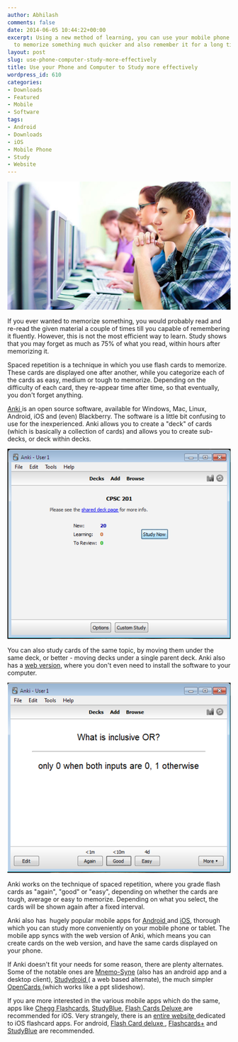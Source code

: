 ```yaml
---
author: Abhilash
comments: false
date: 2014-06-05 10:44:22+00:00
excerpt: Using a new method of learning, you can use your mobile phone and your computer
  to memorize something much quicker and also remember it for a long time.
layout: post
slug: use-phone-computer-study-more-effectively
title: Use your Phone and Computer to Study more effectively
wordpress_id: 610
categories:
- Downloads
- Featured
- Mobile
- Software
tags:
- Android
- Downloads
- iOS
- Mobile Phone
- Study
- Website
---
```


![studying_computer](images/studying_computer.jpg)

If you ever wanted to memorize something, you would probably read and re-read the given material a couple of times till you capable of remembering it fluently. However, this is not the most efficient way to learn. Study shows that you may forget as much as 75% of what you read, within hours after memorizing it.

Spaced repetition is a technique in which you use flash cards to memorize. These cards are displayed one after another, while you categorize each of the cards as easy, medium or tough to memorize. Depending on the difficulty of each card, they re-appear time after time, so that eventually, you don't forget anything.

[Anki ](http://ankisrs.net/)is an open source software, available for Windows, Mac, Linux, Android, iOS and (even) Blackberry. The software is a little bit confusing to use for the inexperienced. Anki allows you to create a "deck" of cards (which is basically a collection of cards) and allows you to create sub-decks, or deck within decks.

![studynow_anki](images/studynow_anki.png)

You can also study cards of the same topic, by moving them under the same deck, or better - moving decks under a single parent deck. Anki also has a [web version](https://ankiweb.net/), where you don't even need to install the software to your computer.

![anki_sample](images/anki_sample.png)

Anki works on the technique of spaced repetition, where you grade flash cards as "again", "good" or "easy", depending on whether the cards are tough, average or easy to memorize. Depending on what you select, the cards will be shown again after a fixed interval.

Anki also has  hugely popular mobile apps for [Android ](https://play.google.com/store/apps/details?id=com.ichi2.anki)and [iOS](https://itunes.apple.com/us/app/ankisrs/id373493387?mt=8), thorough which you can study more conveniently on your mobile phone or tablet. The mobile app syncs with the web version of Anki, which means you can create cards on the web version, and have the same cards displayed on your phone.

If Anki doesn't fit your needs for some reason, there are plenty alternates. Some of the notable ones are [Mnemo-Syne](http://mnemosyne-proj.org/download-mnemosyne.php) (also has an android app and a desktop client), [Studydroid ](http://studydroid.com/)( a web based alternate), the much simpler [OpenCards ](http://opencards.info/)(which works like a ppt slideshow).

If you are more interested in the various mobile apps which do the same, apps like [Chegg Flashcards](https://itunes.apple.com/US/app/id495398975), [StudyBlue](https://itunes.apple.com/US/app/id323887414?mt=8), [Flash Cards Deluxe ](https://itunes.apple.com/US/app/id307840670)are recommended for iOS. Very strangely, there is an [entire website ](http://www.flashcardapps.info/)dedicated to iOS flashcard apps. For android, [Flash Card deluxe ](https://play.google.com/store/apps/details?id=com.orangeorapple.flashcards), [Flashcards+](https://play.google.com/store/apps/details?id=com.allen.flashcardsfree) and [StudyBlue](https://play.google.com/store/apps/details?id=com.studyblue) are recommended.
